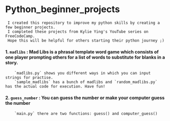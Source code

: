# Python_beginner_projects

     I created this repository to improve my python skills by creating a few beginner projects. 
     I completed these projects from Kylie Ying's YouTube series on FreeCodeCamp.
     Hope this will be helpful for others starting their python journey ;)

#### 1. `madlibs` : Mad Libs is a phrasal template word game which consists of one player prompting others for a list of words to substitute for blanks in a story.
        `madlibs.py` shows you different ways in which you can input strings for practise.
        `sample_madlibs` has a bunch of madlibs and `random_madlibs.py` has the actual code for execution. Have fun! 
#### 2. `guess_number` : You can guess the number or make your computer guess the number
        `main.py` there are two functions: guess() and computer_guess()

